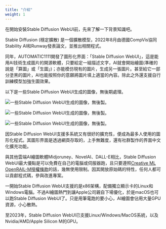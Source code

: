 ```yaml
---
title: "介紹"
weight: 1
---
```


在開始安裝Stable Diffusion WebUI前，先來了解一下背景知識吧。

Stable Diffusion (穩定擴散) 是一個擴散模型，2022年8月由德國CompVis協同Stability AI和Runway發表論文，並推出相關程式。

同年，AUTOMATIC1111開發了圖形化界面：「Stable Diffusion WebUI」，這是能用AI技術生成圖片的開源軟體，只要給定一組描述文字，AI就會開始繪圖(準確的說是「算圖」或「生圖」)；亦能模仿現有的圖片，生成另一張圖片。甚至給它一部分塗黑的圖片，AI也能按照你的意願將圖片填上適當的內容。除此之外還支援自行訓練模型加強生圖效果。

以下是一些Stable Diffusion WebUI生成的圖像，無後期處理。

![一些Stable Diffusion WebUI生成的圖像，無後製。](../../images/introduction-1.webp)

![一些Stable Diffusion WebUI生成的圖像，無後製。](../../images/introduction-2.webp)

![一些Stable Diffusion WebUI生成的圖像，無後製。](../../images/introduction-3.webp)

因Stable Diffusion WebUI支援多系統又有很好的擴充性，便成為最多人使用的圖形化程式。其圖形界面是透過網頁存取的，上手無難度，還有社群製作的界面中文化擴充功能。

與其他雲端AI繪圖軟體Midjoruney、NovelAI、DALL-E相比，Stable Diffusion WebUI最大優點是可以免費在自己的電腦或伺服器跑，且只要遵照[Creative ML OpenRAIL-M授權條款](https://github.com/CompVis/stable-diffusion/blob/main/LICENSE)的話，幾無使用限制。因其開放原始碼的特性，任何人都可以貢獻程式碼，參與改進專案。

一開始Stable Diffusion WebUI支援的是x86架構，配備獨立顯示卡的Linux和Windows電腦。不過AI繪圖熱門到讓Apple公司親自下場優化，於是macOS也可以跑Stable Diffusion WebUI了。只是用筆電跑的要小心，AI繪圖會佔用大量GPU資源，小心散熱。

至2023年，Stable Diffusion WebUI已支援Linux/Windows/MacOS系統，以及Nvidia/AMD/Apple Silicon M的GPU。
